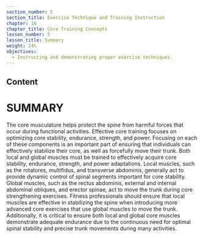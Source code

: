 ```yaml
---
section_number: 5
section_title: Exercise Technique and Training Instruction
chapter: 16
chapter_title: Core Training Concepts
lesson_number: 5
lesson_title: Summary
weight: 24%
objectives:
  - Instructing and demonstrating proper exercise techniques.
---
```


## Content
# SUMMARY

The core musculature helps protect the spine from harmful forces that occur during functional activities. Effective core training focuses on optimizing core stability, endurance, strength, and power. Focusing on each of these components is an important part of ensuring that individuals can effectively stabilize their core, as well as forcefully move their trunk. Both local and global muscles must be trained to effectively acquire core stability, endurance, strength, and power adaptations. Local muscles, such as the rotatores, multifidus, and transverse abdominis, generally act to provide dynamic control of spinal segments important for core stability. Global muscles, such as the rectus abdominis, external and internal abdominal obliques, and erector spinae, act to move the trunk during core strengthening exercises. Fitness professionals should ensure that local muscles are effective in stabilizing the spine when introducing more advanced core exercises that use global muscles to move the trunk. Additionally, it is critical to ensure both local and global core muscles demonstrate adequate endurance due to the continuous need for optimal spinal stability and precise trunk movements during many activities.
